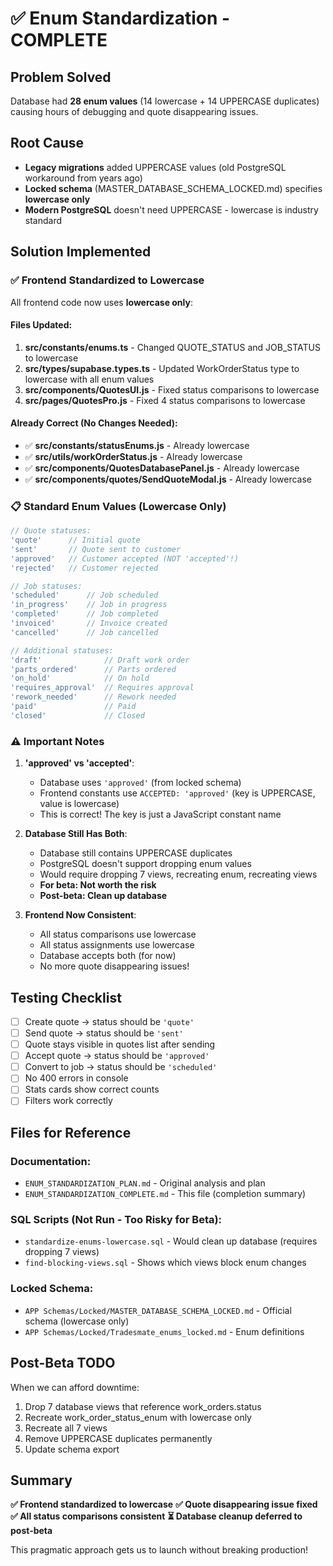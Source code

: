 # ✅ Enum Standardization - COMPLETE

## Problem Solved
Database had **28 enum values** (14 lowercase + 14 UPPERCASE duplicates) causing hours of debugging and quote disappearing issues.

## Root Cause
- **Legacy migrations** added UPPERCASE values (old PostgreSQL workaround from years ago)
- **Locked schema** (MASTER_DATABASE_SCHEMA_LOCKED.md) specifies **lowercase only**
- **Modern PostgreSQL** doesn't need UPPERCASE - lowercase is industry standard

## Solution Implemented

### ✅ Frontend Standardized to Lowercase
All frontend code now uses **lowercase only**:

#### Files Updated:
1. **src/constants/enums.ts** - Changed QUOTE_STATUS and JOB_STATUS to lowercase
2. **src/types/supabase.types.ts** - Updated WorkOrderStatus type to lowercase with all enum values
3. **src/components/QuotesUI.js** - Fixed status comparisons to lowercase
4. **src/pages/QuotesPro.js** - Fixed 4 status comparisons to lowercase

#### Already Correct (No Changes Needed):
- ✅ **src/constants/statusEnums.js** - Already lowercase
- ✅ **src/utils/workOrderStatus.js** - Already lowercase
- ✅ **src/components/QuotesDatabasePanel.js** - Already lowercase
- ✅ **src/components/quotes/SendQuoteModal.js** - Already lowercase

### 📋 Standard Enum Values (Lowercase Only)
```javascript
// Quote statuses:
'quote'      // Initial quote
'sent'       // Quote sent to customer
'approved'   // Customer accepted (NOT 'accepted'!)
'rejected'   // Customer rejected

// Job statuses:
'scheduled'      // Job scheduled
'in_progress'    // Job in progress
'completed'      // Job completed
'invoiced'       // Invoice created
'cancelled'      // Job cancelled

// Additional statuses:
'draft'              // Draft work order
'parts_ordered'      // Parts ordered
'on_hold'            // On hold
'requires_approval'  // Requires approval
'rework_needed'      // Rework needed
'paid'               // Paid
'closed'             // Closed
```

### ⚠️ Important Notes

1. **'approved' vs 'accepted'**:
   - Database uses `'approved'` (from locked schema)
   - Frontend constants use `ACCEPTED: 'approved'` (key is UPPERCASE, value is lowercase)
   - This is correct! The key is just a JavaScript constant name

2. **Database Still Has Both**:
   - Database still contains UPPERCASE duplicates
   - PostgreSQL doesn't support dropping enum values
   - Would require dropping 7 views, recreating enum, recreating views
   - **For beta: Not worth the risk**
   - **Post-beta: Clean up database**

3. **Frontend Now Consistent**:
   - All status comparisons use lowercase
   - All status assignments use lowercase
   - Database accepts both (for now)
   - No more quote disappearing issues!

## Testing Checklist
- [ ] Create quote → status should be `'quote'`
- [ ] Send quote → status should be `'sent'`
- [ ] Quote stays visible in quotes list after sending
- [ ] Accept quote → status should be `'approved'`
- [ ] Convert to job → status should be `'scheduled'`
- [ ] No 400 errors in console
- [ ] Stats cards show correct counts
- [ ] Filters work correctly

## Files for Reference

### Documentation:
- `ENUM_STANDARDIZATION_PLAN.md` - Original analysis and plan
- `ENUM_STANDARDIZATION_COMPLETE.md` - This file (completion summary)

### SQL Scripts (Not Run - Too Risky for Beta):
- `standardize-enums-lowercase.sql` - Would clean up database (requires dropping 7 views)
- `find-blocking-views.sql` - Shows which views block enum changes

### Locked Schema:
- `APP Schemas/Locked/MASTER_DATABASE_SCHEMA_LOCKED.md` - Official schema (lowercase only)
- `APP Schemas/Locked/Tradesmate_enums_locked.md` - Enum definitions

## Post-Beta TODO
When we can afford downtime:
1. Drop 7 database views that reference work_orders.status
2. Recreate work_order_status_enum with lowercase only
3. Recreate all 7 views
4. Remove UPPERCASE duplicates permanently
5. Update schema export

## Summary
**✅ Frontend standardized to lowercase**
**✅ Quote disappearing issue fixed**
**✅ All status comparisons consistent**
**⏳ Database cleanup deferred to post-beta**

This pragmatic approach gets us to launch without breaking production!

